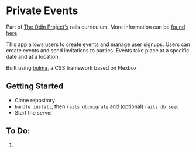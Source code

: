 # Private Events

Part of [The Odin Project's](https://www.theodinproject.com) rails curriculum. More information can be [found here](https://www.theodinproject.com/courses/ruby-on-rails/lessons/associations)

This app allows users to create events and manage user signups. Users can create events and send invitations to parties. Events take place at a specific date and at a location.

Built using [bulma](http://bulma.io/), a CSS framework based on Flexbox

## Getting Started
* Clone repository
* `bundle install`, then `rails db:migrate` and (optional) `rails db:seed`
* Start the server

## To Do:
1. 
